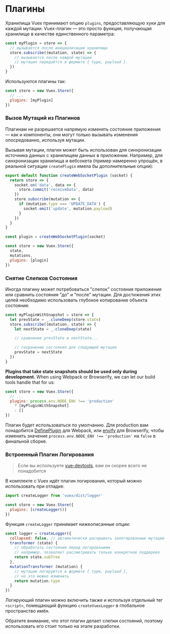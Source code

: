 # Плагины

Хранилища Vuex принимают опцию `plugins`, предоставляющую хуки для каждой мутации. Vuex-плагин — это просто функция, получающая хранилище в качестве единственного параметра:

``` js
const myPlugin = store => {
  // вызывается после инициализации хранилища
  store.subscribe((mutation, state) => {
    // вызывается после каждой мутации
    // мутация передаётся в формате { type, payload }.
  })
}
```

Используются плагины так:

``` js
const store = new Vuex.Store({
  // ...
  plugins: [myPlugin]
})
```

### Вызов Мутаций из Плагинов

Плагинам не разрешается напрямую изменять состояние приложения — как и компоненты, они могут только вызывать изменения опосредованно, используя мутации.

Вызывая мутации, плагин может быть использован для синхронизации источника данных с хранилищем данных в приложении. Например, для синхронизации хранилища и вебсокета (пример намеренно упрощён, в реальной ситуации `createPlugin` имела бы дополнительные опции):

``` js
export default function createWebSocketPlugin (socket) {
  return store => {
    socket.on('data', data => {
      store.commit('receiveData', data)
    })
    store.subscribe(mutation => {
      if (mutation.type === 'UPDATE_DATA') {
        socket.emit('update', mutation.payload)
      }
    })
  }
}
```

``` js
const plugin = createWebSocketPlugin(socket)

const store = new Vuex.Store({
  state,
  mutations,
  plugins: [plugin]
})
```

### Снятие Слепков Состояния

Иногда плагину может потребоваться "слепок" состояния приложения или сравнить состояния "до" и "после" мутации. Для достижения этих целей необходимо использовать глубокое копирование объекта состояния:

``` js
const myPluginWithSnapshot = store => {
  let prevState = _.cloneDeep(store.state)
  store.subscribe((mutation, state) => {
    let nextState = _.cloneDeep(state)

    // сравнение prevState и nextState...

    // сохранение состояния для следующей мутации
    prevState = nextState
  })
}
```

**Plugins that take state snapshots should be used only during development.** When using Webpack or Browserify, we can let our build tools handle that for us:

``` js
const store = new Vuex.Store({
  // ...
  plugins: process.env.NODE_ENV !== 'production'
    ? [myPluginWithSnapshot]
    : []
})
```

Плагин будет использоваться по умолчанию. Для production вам понадобится [DefinePlugin](https://webpack.github.io/docs/list-of-plugins.html#defineplugin) для Webpack, или [envify](https://github.com/hughsk/envify) для Browserify, чтобы изменить значение `process.env.NODE_ENV !== 'production'` на `false` в финальной сборке.

### Встроенный Плагин Логирования

> Если вы используете [vue-devtools](https://github.com/vuejs/vue-devtools), вам он скорее всего не понадобится

В комплекте с Vuex идёт плагин логирования, который можно использовать при отладке:

``` js
import createLogger from 'vuex/dist/logger'

const store = new Vuex.Store({
  plugins: [createLogger()]
})
```

Функция `createLogger` принимает нижеописанные опции:

``` js
const logger = createLogger({
  collapsed: false, // автоматически раскрывать залогированные мутации
  transformer (state) {
    // обработать состояние перед логированием
    // например, позволяет рассматривать только конкретное поддерево
    return state.subTree
  },
  mutationTransformer (mutation) {
    // мутации логируются в формате { type, payload },
    // но это можно изменить
    return mutation.type
  }
})
```

Логирующий плагин можно включить также и используя отдельный тег `<script>`, помещающий функцию `createVuexLogger` в глобальное пространство имён.

Обратите внимание, что этот плагин делает слепки состояний, поэтому использовать его стоит только на этапе разработки.
